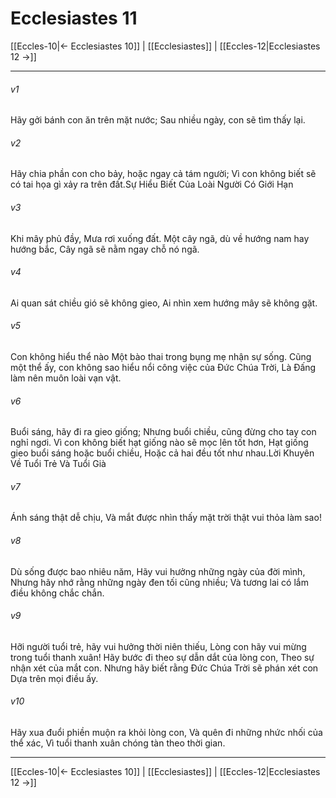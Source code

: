 # Ecclesiastes 11

[[Eccles-10|← Ecclesiastes 10]] | [[Ecclesiastes]] | [[Eccles-12|Ecclesiastes 12 →]]
***



###### v1 
Hãy gởi bánh con ăn trên mặt nước; Sau nhiều ngày, con sẽ tìm thấy lại. 

###### v2 
Hãy chia phần con cho bảy, hoặc ngay cả tám người; Vì con không biết sẽ có tai họa gì xảy ra trên đất.Sự Hiểu Biết Của Loài Người Có Giới Hạn 

###### v3 
Khi mây phủ đầy, Mưa rơi xuống đất. Một cây ngã, dù về hướng nam hay hướng bắc, Cây ngã sẽ nằm ngay chỗ nó ngã. 

###### v4 
Ai quan sát chiều gió sẽ không gieo, Ai nhìn xem hướng mây sẽ không gặt. 

###### v5 
Con không hiểu thể nào Một bào thai trong bụng mẹ nhận sự sống. Cũng một thể ấy, con không sao hiểu nổi công việc của Đức Chúa Trời, Là Đấng làm nên muôn loài vạn vật. 

###### v6 
Buổi sáng, hãy đi ra gieo giống; Nhưng buổi chiều, cũng đừng cho tay con nghỉ ngơi. Vì con không biết hạt giống nào sẽ mọc lên tốt hơn, Hạt giống gieo buổi sáng hoặc buổi chiều, Hoặc cả hai đều tốt như nhau.Lời Khuyên Về Tuổi Trẻ Và Tuổi Già 

###### v7 
Ánh sáng thật dễ chịu, Và mắt được nhìn thấy mặt trời thật vui thỏa làm sao! 

###### v8 
Dù sống được bao nhiêu năm, Hãy vui hưởng những ngày của đời mình, Nhưng hãy nhớ rằng những ngày đen tối cũng nhiều; Và tương lai có lắm điều không chắc chắn. 

###### v9 
Hỡi người tuổi trẻ, hãy vui hưởng thời niên thiếu, Lòng con hãy vui mừng trong tuổi thanh xuân! Hãy bước đi theo sự dẫn dắt của lòng con, Theo sự nhận xét của mắt con. Nhưng hãy biết rằng Đức Chúa Trời sẽ phán xét con Dựa trên mọi điều ấy. 

###### v10 
Hãy xua đuổi phiền muộn ra khỏi lòng con, Và quên đi những nhức nhối của thể xác, Vì tuổi thanh xuân chóng tàn theo thời gian.

***
[[Eccles-10|← Ecclesiastes 10]] | [[Ecclesiastes]] | [[Eccles-12|Ecclesiastes 12 →]]
